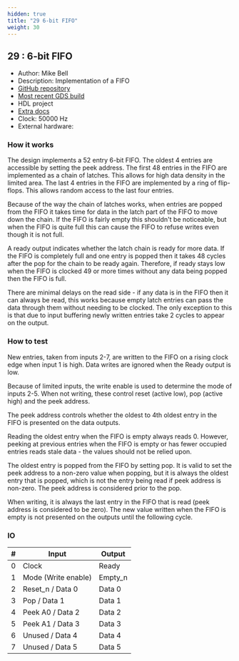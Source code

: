```yaml
---
hidden: true
title: "29 6-bit FIFO"
weight: 30
---
```


## 29 : 6-bit FIFO

* Author: Mike Bell
* Description: Implementation of a FIFO
* [GitHub repository](https://github.com/MichaelBell/tt03-fifo)
* [Most recent GDS build](https://github.com/MichaelBell/tt03-fifo/actions/runs/4691741936)
* HDL project
* [Extra docs]()
* Clock: 50000 Hz
* External hardware: 



### How it works

The design implements a 52 entry 6-bit FIFO.  The oldest 4 entries are accessible by setting the peek address.
The first 48 entries in the FIFO are implemented as a chain of latches.  This allows for high data density in the limited area.
The last 4 entries in the FIFO are implemented by a ring of flip-flops.  This allows random access to the last four entries.

Because of the way the chain of latches works, when entries are popped from the FIFO it takes time for data in the latch
part of the FIFO to move down the chain.  If the FIFO is fairly empty this shouldn't be noticeable, but when the FIFO is
quite full this can cause the FIFO to refuse writes even though it is not full.

A ready output indicates whether the latch chain is ready for more data.  If the FIFO is completely full and one entry is
popped then it takes 48 cycles after the pop for the chain to be ready again.  Therefore, if ready stays low when the FIFO 
is clocked 49 or more times without any data being popped then the FIFO is full.

There are minimal delays on the read side - if any data is in the FIFO then it can always be read, this works because empty latch 
entries can pass the data through them without needing to be clocked.  The only exception to this is that due to input buffering
newly written entries take 2 cycles to appear on the output.


### How to test

New entries, taken from inputs 2-7, are written to the FIFO on a rising clock edge when input 1 is high.
Data writes are ignored when the Ready output is low.

Because of limited inputs, the write enable is used to determine the mode of inputs 2-5.
When not writing, these control reset (active low), pop (active high) and the peek address.

The peek address controls whether the oldest to 4th oldest entry in the FIFO is presented on the data outputs.

Reading the oldest entry when the FIFO is empty always reads 0.  However, peeking at previous entries when the 
FIFO is empty or has fewer occupied entries reads stale data - the values should not be relied upon.

The oldest entry is popped from the FIFO by setting pop.  It is valid to set the peek address to a non-zero value when popping,
but it is always the oldest entry that is popped, which is not the entry being read if peek address is non-zero.
The peek address is considered prior to the pop.

When writing, it is always the last entry in the FIFO that is read (peek address is considered to be zero).  The new
value written when the FIFO is empty is not presented on the outputs until the following cycle.


### IO

| # | Input        | Output       |
|---|--------------|--------------|
| 0 | Clock  | Ready |
| 1 | Mode (Write enable)  | Empty_n |
| 2 | Reset_n / Data 0  | Data 0 |
| 3 | Pop / Data 1  | Data 1 |
| 4 | Peek A0 / Data 2  | Data 2 |
| 5 | Peek A1 / Data 3  | Data 3 |
| 6 | Unused / Data 4  | Data 4 |
| 7 | Unused / Data 5  | Data 5 |

